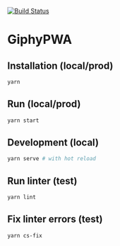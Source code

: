 [![Build Status](https://travis-ci.org/leolgrn/GiphyPWA.svg?branch=master)](https://travis-ci.org/leolgrn/GiphyPWA)

# GiphyPWA

## Installation (local/prod)

```sh
yarn
```

## Run (local/prod)

```sh
yarn start
```

## Development (local)

```sh
yarn serve # with hot reload
```

## Run linter (test)

```sh
yarn lint
```

## Fix linter errors (test)

```sh
yarn cs-fix
```
